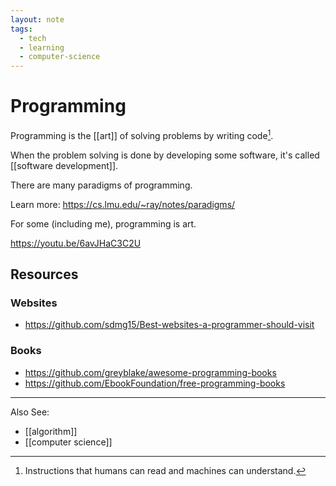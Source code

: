 ```yaml
---
layout: note
tags:
  - tech
  - learning
  - computer-science
---
```


# Programming

Programming is the [[art]] of solving problems by writing code[^1].

When the problem solving is done by developing some software, it's called
[[software development]].

There are many paradigms of programming.

Learn more: https://cs.lmu.edu/~ray/notes/paradigms/

For some (including me), programming is art.

https://youtu.be/6avJHaC3C2U

## Resources

### Websites

- https://github.com/sdmg15/Best-websites-a-programmer-should-visit

### Books

- https://github.com/greyblake/awesome-programming-books
- https://github.com/EbookFoundation/free-programming-books

---

Also See:

- [[algorithm]]
- [[computer science]]

[^1]: Instructions that humans can read and machines can understand.
